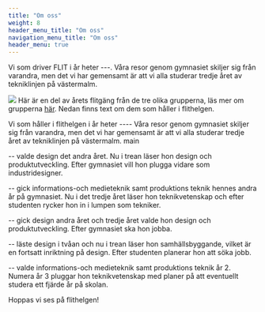 ```yaml
---
title: "Om oss"
weight: 8
header_menu_title: "Om oss"
navigation_menu_title: "Om oss"
header_menu: true
---
```


Vi som driver FLIT i år heter ---. Våra resor genom gymnasiet skiljer sig från varandra, men det vi har gemensamt är att vi alla studerar tredje året av tekniklinjen på västermalm. 

![](images/flitgirls1.JPG)
Här är en del av årets flitgäng från de tre olika grupperna, läs mer om grupperna 
[här](services). 
Nedan finns text om dem som håller i flithelgen.
<br>

Vi som håller i flithelgen i år heter ---- Våra resor genom gymnasiet skiljer sig från varandra, men det vi har gemensamt är att vi alla studerar tredje året av tekniklinjen på västermalm. 
 main

-- valde design det andra året. Nu i trean läser hon design och produktutveckling. Efter gymnasiet vill hon plugga vidare som industridesigner.

-- gick informations-och medieteknik samt produktions teknik hennes andra år på gymnasiet. Nu i det tredje året läser hon teknikvetenskap och efter studenten rycker hon in i lumpen som tekniker.

-- gick design andra året och tredje året valde hon design och produktutveckling. Efter gymnasiet ska hon jobba.

-- läste design i tvåan och nu i trean läser hon samhällsbyggande, vilket är en fortsatt inriktning på design. Efter studenten planerar hon att söka jobb.

-- valde informations-och medieteknik samt produktions teknik år 2. Numera år 3 pluggar hon teknikvetenskap med planer på att eventuellt studera ett fjärde år på skolan.

<!-- The belly rules the mind. --- spanish proverb-->

Hoppas vi ses på flithelgen!